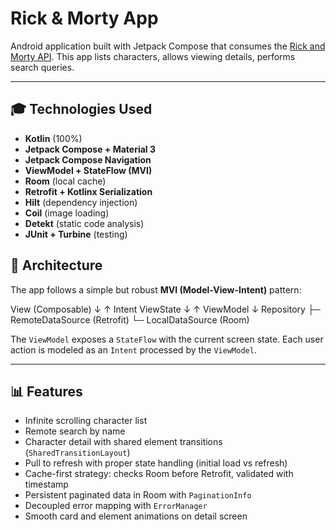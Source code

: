 # Rick & Morty App

Android application built with Jetpack Compose that consumes the [Rick and Morty API](https://rickandmortyapi.com/). This app lists characters, allows viewing details, performs search queries.

---

## 🎓 Technologies Used

- **Kotlin** (100%)
- **Jetpack Compose + Material 3**
- **Jetpack Compose Navigation**
- **ViewModel + StateFlow (MVI)**
- **Room** (local cache)
- **Retrofit + Kotlinx Serialization**
- **Hilt** (dependency injection)
- **Coil** (image loading)
- **Detekt** (static code analysis)
- **JUnit + Turbine** (testing)

## 🚀 Architecture

The app follows a simple but robust **MVI (Model-View-Intent)** pattern:

View (Composable)
↓    ↑
Intent   ViewState
↓    ↑
ViewModel
↓
Repository
├─️ RemoteDataSource (Retrofit)
└─️ LocalDataSource (Room)

The `ViewModel` exposes a `StateFlow` with the current screen state. Each user action is modeled as an `Intent` processed by the `ViewModel`.

---

## 📊 Features

- Infinite scrolling character list
- Remote search by name
- Character detail with shared element transitions (`SharedTransitionLayout`)
- Pull to refresh with proper state handling (initial load vs refresh)
- Cache-first strategy: checks Room before Retrofit, validated with timestamp
- Persistent paginated data in Room with `PaginationInfo`
- Decoupled error mapping with `ErrorManager`
- Smooth card and element animations on detail screen


